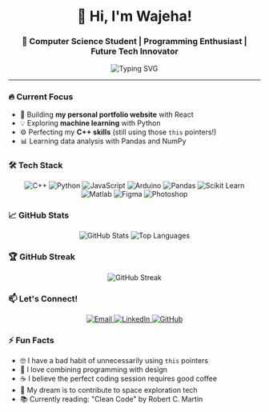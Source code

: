 <h1 align="center">👋 Hi, I'm Wajeha!</h1>
<h3 align="center">🚀 Computer Science Student | Programming Enthusiast | Future Tech Innovator</h3>

<div align="center">
  <img src="https://readme-typing-svg.herokuapp.com?font=Fira+Code&pause=1000&color=20C20E&center=true&vCenter=true&width=435&lines=Always+learning+new+things;Passionate+about+problem-solving;Love+clean+code+and+good+design" alt="Typing SVG" />
</div>

---

### 🔥 Current Focus
- 🌱 Building **my personal portfolio website** with React
- 💡 Exploring **machine learning** with Python
- ⚙️ Perfecting my **C++ skills** (still using those `this` pointers!)
- 📊 Learning data analysis with Pandas and NumPy

### 🛠️ Tech Stack
<p align="center">
  <img src="https://img.shields.io/badge/C++-00599C?style=for-the-badge&logo=c%2B%2B&logoColor=white" alt="C++"/>
  <img src="https://img.shields.io/badge/Python-3776AB?style=for-the-badge&logo=python&logoColor=white" alt="Python"/>
  <img src="https://img.shields.io/badge/JavaScript-F7DF1E?style=for-the-badge&logo=javascript&logoColor=black" alt="JavaScript"/>
  <img src="https://img.shields.io/badge/Arduino-00979D?style=for-the-badge&logo=arduino&logoColor=white" alt="Arduino"/>
  <img src="https://img.shields.io/badge/Pandas-150458?style=for-the-badge&logo=pandas&logoColor=white" alt="Pandas"/>
  <img src="https://img.shields.io/badge/scikit_learn-F7931E?style=for-the-badge&logo=scikit-learn&logoColor=white" alt="Scikit Learn"/>
  <img src="https://img.shields.io/badge/Matlab-0076A8?style=for-the-badge&logo=mathworks&logoColor=white" alt="Matlab"/>
  <img src="https://img.shields.io/badge/Figma-F24E1E?style=for-the-badge&logo=figma&logoColor=white" alt="Figma"/>
  <img src="https://img.shields.io/badge/Photoshop-31A8FF?style=for-the-badge&logo=adobe-photoshop&logoColor=white" alt="Photoshop"/>
</p>

### 📈 GitHub Stats
<p align="center">
  <img src="https://github-readme-stats.vercel.app/api?username=Jias-code-05&show_icons=true&theme=radical&hide_border=true" alt="GitHub Stats"/>
  <img src="https://github-readme-stats.vercel.app/api/top-langs/?username=Jias-code-05&layout=compact&theme=radical&hide_border=true" alt="Top Languages"/>
</p>

### 🏆 GitHub Streak
<p align="center">
  <img src="https://streak-stats.demolab.com/?user=Jias-code-05&theme=radical&hide_border=true" alt="GitHub Streak"/>
</p>

### 📫 Let's Connect!
<p align="center">
  <a href="mailto:wajehahss@gmail.com">
    <img src="https://img.shields.io/badge/Gmail-D14836?style=for-the-badge&logo=gmail&logoColor=white" alt="Email"/>
  </a>
  <a href="https://www.linkedin.com/in/wajeha-umer-032419326/">
    <img src="https://img.shields.io/badge/LinkedIn-0077B5?style=for-the-badge&logo=linkedin&logoColor=white" alt="LinkedIn"/>
  </a>
  <a href="https://github.com/Jias-code-05">
    <img src="https://img.shields.io/badge/GitHub-100000?style=for-the-badge&logo=github&logoColor=white" alt="GitHub"/>
  </a>
</p>

### ⚡ Fun Facts
- 🤓 I have a bad habit of unnecessarily using `this` pointers
- 🎨 I love combining programming with design
- ☕ I believe the perfect coding session requires good coffee
- 🚀 My dream is to contribute to space exploration tech
- 📚 Currently reading: "Clean Code" by Robert C. Martin
